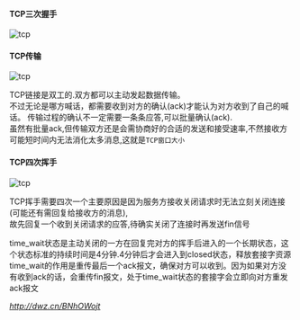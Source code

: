 #### TCP三次握手
![tcp](https://github.com/tinysKai/JavaNote/blob/master/image/article/2018/0709/tcp-3.gif)

#### TCP传输
![tcp](https://github.com/tinysKai/JavaNote/blob/master/image/article/2018/0709/tcp-4.gif)  

TCP链接是双工的.双方都可以主动发起数据传输。  
不过无论是哪方喊话，都需要收到对方的确认(ack)才能认为对方收到了自己的喊话。
传输过程的确认不一定需要一条条应答,可以批量确认(ack).    
虽然有批量ack,但传输双方还是会需协商好的合适的发送和接受速率,不然接收方可能短时间内无法消化太多消息,这就是`TCP窗口大小` 


#### TCP四次挥手
![tcp](https://github.com/tinysKai/JavaNote/blob/master/image/article/2018/0709/tcp-5.gif)  

TCP挥手需要四次一个主要原因是因为服务方接收关闭请求时无法立刻关闭连接(可能还有需回复给接收方的消息),  
故先回复一个收到关闭请求的应答,待确实关闭了连接时再发送fin信号  

time_wait状态是主动关闭的一方在回复完对方的挥手后进入的一个长期状态，这个状态标准的持续时间是4分钟.4分钟后才会进入到closed状态，释放套接字资源  
time_wait的作用是重传最后一个ack报文，确保对方可以收到。因为如果对方没有收到ack的话，会重传fin报文，处于time_wait状态的套接字会立即向对方重发ack报文   


*http://dwz.cn/BNhOWojt*



